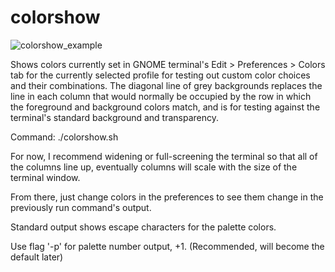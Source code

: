 # colorshow
![colorshow_example](https://github.com/rsquires1988/colorshow/assets/63078967/e19b2edd-cb47-4820-98c2-43c77fcd9b73)

Shows colors currently set in GNOME terminal's Edit > Preferences > Colors tab for the currently selected profile for testing out custom color choices and their combinations.  The diagonal line of grey backgrounds replaces the line in each column that would normally be occupied by the row in which the foreground and background colors match, and is for testing against the terminal's standard background and transparency.

Command: ./colorshow.sh

For now, I recommend widening or full-screening the terminal so that all of the columns line up, eventually columns will scale with the size of the terminal window.

From there, just change colors in the preferences to see them change in the previously run command's output.

Standard output shows escape characters for the palette colors.

Use flag '-p' for palette number output, +1. (Recommended, will become the default later)

